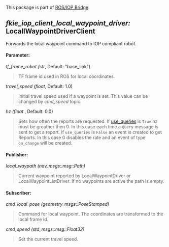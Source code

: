 This package is part of [ROS/IOP Bridge](https://github.com/fkie/iop_core/blob/master/README.md).


## _fkie_iop_client_local_waypoint_driver:_ LocallWaypointDriverClient

Forwards the local waypoint command to IOP compliant robot.

#### Parameter:

_tf_frame_robot (str_, Default: "base_link")

> TF frame id used in ROS for local coordinates.

_travel_speed (float_, Default: 1.0)

> Initial travel speed used if a waypoint is set. This value can be changed by _cmd_speed_ topic.

_hz (float_ , Default: 0.0)

> Sets how often the reports are requested. If [use_queries](https://github.com/fkie/iop_core/blob/master/fkie_iop_ocu_slavelib/README.md#parameter) is ```True``` hz must be greather then 0. In this case each time a ```Query``` message is sent to get a report. If ```use_queries``` is ```False``` an event is created to get Reports. In this case 0 disables the rate and an event of type ```on_change``` will be created.


#### Publisher:

_local_waypath (nav_msgs::msg::Path)_

> Current waypoint reported by LocalWaypointDriver or LocalWaypointListDriver. If no waypoints are active the path is empty.


#### Subscriber:

_cmd_local_pose (geometry_msgs::PoseStamped)_

> Command for local waypoint. The coordinates are transformed to the local frame id.

_cmd_speed (std_msgs::msg::Float32)_

> Set the current travel speed.
